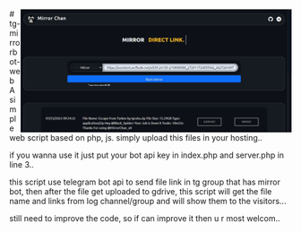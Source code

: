 <img src="https://raw.githubusercontent.com/Tas33n/tg-mirrorbot-web/main/mirrorChan.jpg" align="right" height="220">
# tg-mirrorbot-web
A simple web script based on php, js.
simply upload this files in your hosting..

if you wanna use it just put your bot api key in index.php and server.php in line 3..

this script use telegram bot api to send file link in tg group that has mirror bot, 
then after the file get uploaded to gdrive, this script will get the file name and links from log channel/group and will show them to the visitors...

still need to improve the code, so if can improve it then u r most welcom..
